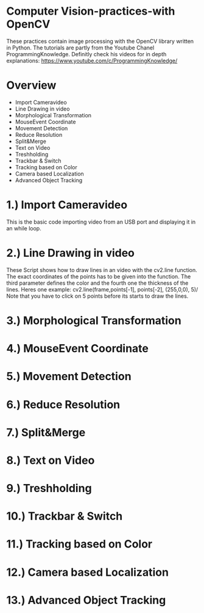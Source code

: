# Computer Vision-practices-with OpenCV
These practices contain image processing with the OpenCV library written in Python. The tutorials are partly from the Youtube Chanel ProgrammingKnowledge. Definitly check his videos for in depth explanations: 
https://www.youtube.com/c/ProgrammingKnowledge/

# Overview
- Import Cameravideo
- Line Drawing in video
- Morphological Transformation
- MouseEvent Coordinate
- Movement Detection
- Reduce Resolution
- Split&Merge
- Text on Video
- Treshholding
- Trackbar & Switch
- Tracking based on Color
- Camera based Localization
- Advanced Object Tracking

# 1.) Import Cameravideo
This is the basic code importing video from an USB port and displaying it in an while loop. 



# 2.) Line Drawing in video
These Script shows how to draw lines in an video with the cv2.line function. The exact coordinates of the points has to be given into the function. The third parameter defines the color and the fourth one the thickness of the lines. Heres one example:
cv2.line(frame,points[-1], points[-2], (255,0,0), 5)/
Note that you have to click on 5 points before its starts to draw the lines.
# 3.) Morphological Transformation
# 4.) MouseEvent Coordinate
# 5.) Movement Detection
# 6.) Reduce Resolution
# 7.) Split&Merge
# 8.) Text on Video
# 9.) Treshholding
# 10.) Trackbar & Switch
# 11.) Tracking based on Color
# 12.) Camera based Localization
# 13.) Advanced Object Tracking
